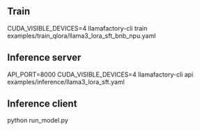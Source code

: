 ## Train
CUDA_VISIBLE_DEVICES=4 llamafactory-cli train examples/train_qlora/llama3_lora_sft_bnb_npu.yaml

## Inference server
API_PORT=8000 CUDA_VISIBLE_DEVICES=4 llamafactory-cli api examples/inference/llama3_lora_sft.yaml

## Inference client
python run_model.py